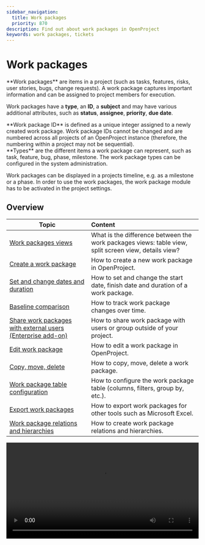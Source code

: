 ```yaml
---
sidebar_navigation:
  title: Work packages
  priority: 870
description: Find out about work packages in OpenProject
keywords: work packages, tickets
---
```


# Work packages

<div class="glossary">
**Work packages** are items in a project (such as tasks, features, risks, user stories, bugs, change requests). A work package captures important information and can be assigned to project members for execution.
</div>

Work packages have a **type**, an **ID**, a **subject** and may have various additional attributes, such as **status**, **assignee**, **priority**, **due date**.

<div class="glossary">
**Work package ID** is defined as a unique integer assigned to a newly created work package. Work package IDs cannot be changed and are numbered across all projects of an OpenProject instance (therefore, the numbering within a project may not be sequential).
</div>

<div class="glossary">
**Types** are the different items a work package can represent, such as task, feature, bug, phase, milestone. The work package types can be configured in the system administration.
</div>


Work packages can be displayed in a projects timeline, e.g. as a milestone or a phase. In order to use the work packages, the work package module has to be activated in the project settings.

## Overview

| Topic                                                        | Content                                                      |
| ------------------------------------------------------------ | :----------------------------------------------------------- |
| [Work packages views](work-package-views)                    | What is the difference between the work packages views: table view, split screen view, details view? |
| [Create a work package](create-work-package)                 | How to create a new work package in OpenProject.             |
| [Set and change dates and duration](set-change-dates)        | How to set and change the start date, finish date and duration of a work package. |
| [Baseline comparison](baseline-comparison)                   | How to track work package changes over time.                 |
| [Share work packages with external users (Enterprise add-on)](share-work-packages) | How to share work package with users or group outside of your project. |
| [Edit work package](edit-work-package)                       | How to edit a work package in OpenProject.                   |
| [Copy, move, delete](copy-move-delete)                       | How to copy, move, delete a work package.                    |
| [Work package table configuration](work-package-table-configuration) | How to configure the work package table (columns, filters, group by, etc.). |
| [Export work packages](exporting)                            | How to export work packages for other tools such as Microsoft Excel. |
| [Work package relations and hierarchies](work-package-relations-hierarchies) | How to create work package relations and hierarchies.        |

<video src="https://openproject-docs.s3.eu-central-1.amazonaws.com/videos/OpenProject-Work-Packages.mp4" type="video/mp4" controls="" style="width:100%"></video>

